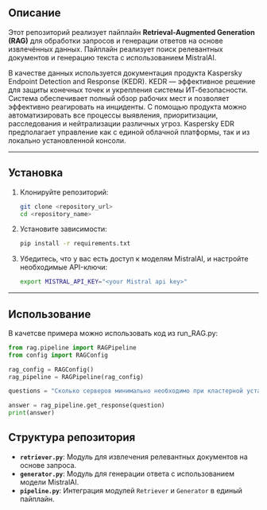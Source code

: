 ## Описание

Этот репозиторий реализует пайплайн **Retrieval-Augmented Generation (RAG)** для обработки запросов и генерации ответов на основе извлечённых данных. Пайплайн реализует поиск релевантных документов и генерацию текста с использованием MistralAI. 

В качестве данных используется документация продукта Kaspersky Endpoint Detection and Response (KEDR). KEDR — эффективное решение для защиты конечных точек и укрепления системы ИТ-безопасности. Система обеспечивает полный обзор рабочих мест и позволяет эффективно реагировать на инциденты. С помощью продукта можно автоматизировать все процессы выявления, приоритизации, расследования и нейтрализации различных угроз. Kaspersky EDR предполагает управление как с единой облачной платформы, так и из локально установленной консоли.

---

## Установка

1. Клонируйте репозиторий:
   ```bash
   git clone <repository_url>
   cd <repository_name>
   ```

2. Установите зависимости:
   ```bash
   pip install -r requirements.txt
   ```

3. Убедитесь, что у вас есть доступ к моделям MistralAI, и настройте необходимые API-ключи:
    ```bash
   export MISTRAL_API_KEY="<your Mistral api key>"
   ```

---

## Использование
В качетсве примера можно использовать код из run_RAG.py:
```python
from rag.pipeline import RAGPipeline
from config import RAGConfig

rag_config = RAGConfig()
rag_pipeline = RAGPipeline(rag_config)

questions = "Сколько серверов минимально необходимо при кластерной установке?"

answer = rag_pipeline.get_response(question)
print(answer)
```


## Структура репозитория

- **`retriever.py`**: Модуль для извлечения релевантных документов на основе запроса.
- **`generator.py`**: Модуль для генерации ответа с использованием модели MistralAI.
- **`pipeline.py`**: Интеграция модулей `Retriever` и `Generator` в единый пайплайн.
